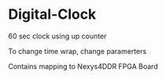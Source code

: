 # Digital-Clock
60 sec clock using up counter

To change time wrap, change paramerters

Contains mapping to Nexys4DDR FPGA Board

